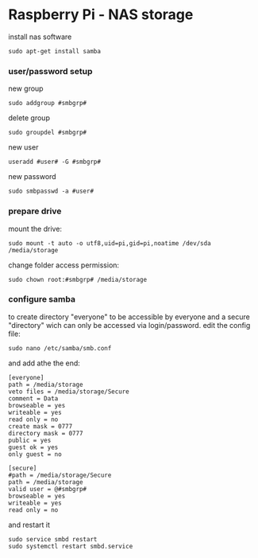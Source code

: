# Raspberry Pi - NAS storage

install nas software
```
sudo apt-get install samba
```

### user/password setup
new group
```
sudo addgroup #smbgrp#
```
delete group
```
sudo groupdel #smbgrp#
```
new user
```
useradd #user# -G #smbgrp#
```
new password
```
sudo smbpasswd -a #user#
```

### prepare drive
mount the drive:
```
sudo mount -t auto -o utf8,uid=pi,gid=pi,noatime /dev/sda /media/storage
```
change folder access permission:
```
sudo chown root:#smbgrp# /media/storage
```

### configure samba
to create directory "everyone" to be accessible by everyone and a secure "directory" wich can only be accessed via login/password. edit the config file:
```
sudo nano /etc/samba/smb.conf
```
and add athe the end:
```
[everyone]
path = /media/storage
veto files = /media/storage/Secure
comment = Data
browseable = yes
writeable = yes
read only = no
create mask = 0777
directory mask = 0777
public = yes
guest ok = yes
only guest = no

[secure]
#path = /media/storage/Secure
path = /media/storage
valid user = @#smbgrp#
browseable = yes
writeable = yes
read only = no
```
and restart it
```
sudo service smbd restart
sudo systemctl restart smbd.service
```
